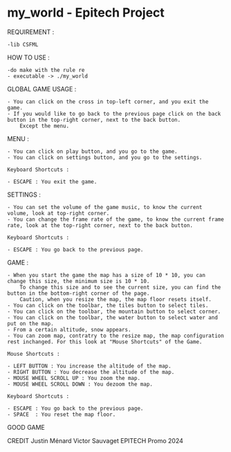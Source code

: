 # my_world - Epitech Project



REQUIREMENT :

    -lib CSFML

HOW TO USE :

    -do make with the rule re
    - executable -> ./my_world

GLOBAL GAME USAGE :

    - You can click on the cross in top-left corner, and you exit the game.
    - If you would like to go back to the previous page click on the back button in the top-right corner, next to the back button.
        Except the menu.


MENU :

    - You can click on play button, and you go to the game.
    - You can click on settings button, and you go to the settings.

    Keyboard Shortcuts :

    - ESCAPE : You exit the game.

SETTINGS :

    - You can set the volume of the game music, to know the current volume, look at top-right corner.
    - You can change the frame rate of the game, to know the current frame rate, look at the top-right corner, next to the back button.

    Keyboard Shortcuts :

    - ESCAPE : You go back to the previous page.

GAME :

    - When you start the game the map has a size of 10 * 10, you can change this size, the minimum size is 10 * 10.
        To change this size and to see the current size, you can find the button in the bottom-right corner of the page.
        Caution, when you resize the map, the map floor resets itself.
    - You can click on the toolbar, the tiles button to select tiles.
    - You can click on the toolbar, the mountain button to select corner.
    - You can click on the toolbar, the water button to select water and put on the map.
    - From a certain altitude, snow appears.
    - You can zoom map, contratry to the resize map, the map configuration rest inchanged. For this look at "Mouse Shortcuts" of the Game.

    Mouse Shortcuts :

    - LEFT BUTTON : You increase the altitude of the map.
    - RIGHT BUTTON : You decrease the altitude of the map.
    - MOUSE WHEEL SCROLL UP : You zoom the map.
    - MOUSE WHEEL SCROLL DOWN : You dezoom the map.

    Keyboard Shortcuts :

    - ESCAPE : You go back to the previous page.
    - SPACE  : You reset the map floor.

GOOD GAME

CREDIT
Justin Ménard
Victor Sauvaget
EPITECH Promo 2024
